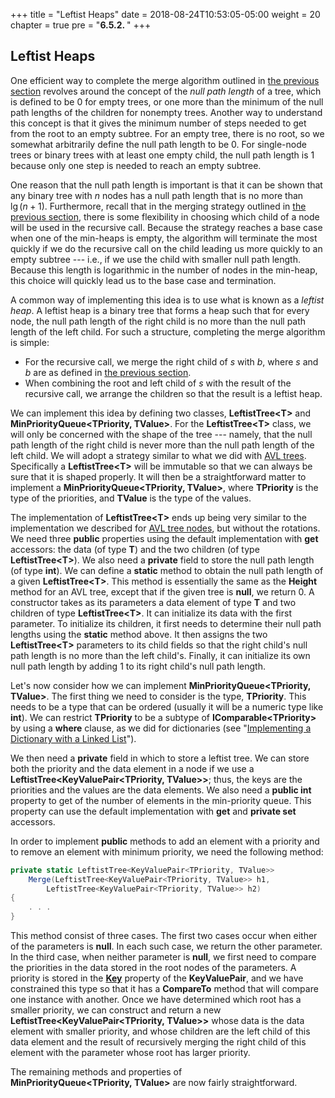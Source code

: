 +++
title = "Leftist Heaps"
date = 2018-08-24T10:53:05-05:00
weight = 20
chapter = true
pre = "<b>6.5.2. </b>"
+++

## Leftist Heaps

One efficient way to complete the merge algorithm outlined in [the
previous section](/trees/priority-queues/heaps) revolves
around the concept of the *null path length* of a tree, which is defined
to be $0$ for empty trees, or one more than the minimum of the null path
lengths of the children for nonempty trees. Another way to understand
this concept is that it gives the minimum number of steps needed to get
from the root to an empty subtree. For an empty tree, there is no root,
so we somewhat arbitrarily define the null path length to be <span style="white-space:nowrap">$0$.</span> For
single-node trees or binary trees with at least one empty child, the
null path length is $1$ because only one step is needed to reach an empty
subtree.

One reason that the null path length is important is that it can be
shown that any binary tree with *n* nodes has a null path length that is
no more than <span style="white-space:nowrap">$\lg(n + 1)$.</span> Furthermore, recall that in the merging
strategy outlined in [the previous
section](/trees/priority-queues/heaps), there is some
flexibility in choosing which child of a node will be used in the
recursive call. Because the strategy reaches a base case when one of the
min-heaps is empty, the algorithm will terminate the most quickly if we
do the recursive call on the child leading us more quickly to an empty
subtree --- i.e., if we use the child with smaller null path length.
Because this length is logarithmic in the number of nodes in the
min-heap, this choice will quickly lead us to the base case and
termination.

A common way of implementing this idea is to use what is known as a
*leftist heap*. A leftist heap is a binary tree that forms a heap such
that for every node, the null path length of the right child is no more
than the null path length of the left child. For such a structure,
completing the merge algorithm is simple:

  - For the recursive call, we merge the right child of *s* with *b*,
    where *s* and *b* are as defined in [the previous
    section](/trees/priority-queues/heaps).
  - When combining the root and left child of *s* with the result of the
    recursive call, we arrange the children so that the result is a
    leftist heap.

We can implement this idea by defining two classes, **LeftistTree\<T\>**
and **MinPriorityQueue\<TPriority, TValue\>**. For the
**LeftistTree\<T\>** class, we will only be concerned with the shape of
the tree --- namely, that the null path length of the right child is never
more than the null path length of the left child. We will adopt a
strategy similar to what we did with [AVL
trees](/trees/avl). Specifically a
**LeftistTree\<T\>** will be immutable so that we can always be sure
that it is shaped properly. It will then be a straightforward matter to
implement a **MinPriorityQueue\<TPriority, TValue\>**, where
**TPriority** is the type of the priorities, and **TValue** is the type
of the values.

The implementation of **LeftistTree\<T\>** ends up being very similar to
the implementation we described for [AVL tree
nodes](/trees/avl), but without the
rotations. We need three **public** properties using the default
implementation with **get** accessors: the data (of type **T**) and the
two children (of type **LeftistTree\<T\>**). We also need a **private**
field to store the null path length (of type **int**). We can define a
**static** method to obtain the null path length of a given
**LeftistTree\<T\>**. This method is essentially the same as the
**Height** method for an AVL tree, except that if the given tree is
**null**, we return 0. A constructor takes as its parameters a data
element of type **T** and two children of type **LeftistTree\<T\>**. It
can initialize its data with the first parameter. To initialize its
children, it first needs to determine their null path lengths using the
**static** method above. It then assigns the two **LeftistTree\<T\>**
parameters to its child fields so that the right child's null path
length is no more than the left child's. Finally, it can initialize its
own null path length by adding 1 to its right child's null path length.

<span id="where"></span> Let's now consider how we can implement
**MinPriorityQueue\<TPriority, TValue\>**. The first thing we need to
consider is the type, **TPriority**. This needs to be a type that can be
ordered (usually it will be a numeric type like **int**). We can
restrict **TPriority** to be a subtype of **IComparable\<TPriority\>**
by using a **where** clause, as we did for dictionaries (see
"[Implementing a Dictionary with a Linked
List](/dictionaries/linked-list-impl)").

We then need a **private** field in which to store a leftist tree. We
can store both the priority and the data element in a node if we use a
**LeftistTree\<KeyValuePair\<TPriority, TValue\>\>**; thus, the keys are
the priorities and the values are the data elements. We also need a
**public int** property to get of the number of elements in the
min-priority queue. This property can use the default implementation
with **get** and **private set** accessors.

In order to implement **public** methods to add an element with a
priority and to remove an element with minimum priority, we need the
following method:

```c#
private static LeftistTree<KeyValuePair<TPriority, TValue>>
    Merge(LeftistTree<KeyValuePair<TPriority, TValue>> h1, 
        LeftistTree<KeyValuePair<TPriority, TValue>> h2)
{
    . . .
}
```

This method consist of three cases. The first two cases occur when
either of the parameters is **null**. In each such case, we return the
other parameter. In the third case, when neither parameter is **null**,
we first need to compare the priorities in the data stored in the root
nodes of the parameters. A priority is stored in the
[**Key**](https://docs.microsoft.com/en-us/dotnet/api/system.collections.generic.keyvaluepair-2.key?view=netframework-4.7.2)
property of the **KeyValuePair**, and we have constrained this type so
that it has a **CompareTo** method that will compare one instance with
another. Once we have determined which root has a smaller priority, we
can construct and return a new
**LeftistTree\<KeyValuePair\<TPriority, TValue\>\>** whose data
is the data element with smaller priority, and whose children are the
left child of this data element and the result of recursively merging
the right child of this element with the parameter whose root has larger
priority.

The remaining methods and properties of
**MinPriorityQueue\<TPriority, TValue\>** are now fairly
straightforward.
